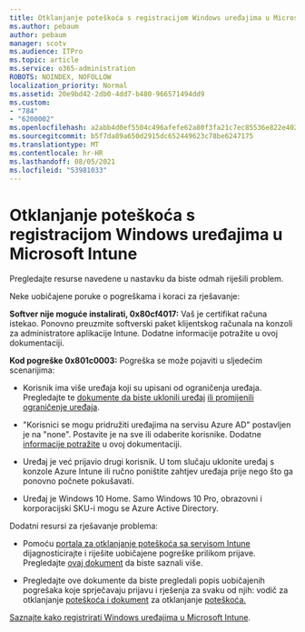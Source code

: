 ```yaml
---
title: Otklanjanje poteškoća s registracijom Windows uređajima u Microsoft Intune
ms.author: pebaum
author: pebaum
manager: scotv
ms.audience: ITPro
ms.topic: article
ms.service: o365-administration
ROBOTS: NOINDEX, NOFOLLOW
localization_priority: Normal
ms.assetid: 20e9bd42-2db0-4dd7-b480-966571494dd9
ms.custom:
- "784"
- "6200002"
ms.openlocfilehash: a2abb4d0ef5504c496afefe62a80f3fa21c7ec85536e822e402be33b3617b59e
ms.sourcegitcommit: b5f7da89a650d2915dc652449623c78be6247175
ms.translationtype: MT
ms.contentlocale: hr-HR
ms.lasthandoff: 08/05/2021
ms.locfileid: "53981033"
---
```

# <a name="troubleshoot-issues-with-enrolling-windows-devices-in-microsoft-intune"></a>Otklanjanje poteškoća s registracijom Windows uređajima u Microsoft Intune

Pregledajte resurse navedene u nastavku da biste odmah riješili problem.
  
Neke uobičajene poruke o pogreškama i koraci za rješavanje:
  
 **Softver nije moguće instalirati, 0x80cf4017:** Vaš je certifikat računa istekao. Ponovno preuzmite softverski paket klijentskog računala na konzoli za administratore aplikacije Intune. Dodatne informacije potražite u ovoj dokumentaciji.
  
 **Kod pogreške 0x801c0003:** Pogreška se može pojaviti u sljedećim scenarijima:
  
-  Korisnik ima više uređaja koji su upisani od ograničenja uređaja. Pregledajte te [dokumente da biste uklonili uređaj](https://docs.microsoft.com/intune/devices-wipe) [ili promijenili ograničenje uređaja](https://docs.microsoft.com/intune/enrollment-restrictions-set#set-device-limit-restrictions).

-  "Korisnici se mogu pridružiti uređajima na servisu Azure AD" postavljen je na "none". Postavite je na sve ili odaberite korisnike. Dodatne [informacije potražite](https://docs.microsoft.com/azure/active-directory/device-management-azure-portal#configure-device-settings) u ovoj dokumentaciji.

-  Uređaj je već prijavio drugi korisnik. U tom slučaju uklonite uređaj s konzole Azure Intune ili ručno poništite zahtjev uređaja prije nego što ga ponovno počnete pokušavati.

-  Uređaj je Windows 10 Home. Samo Windows 10 Pro, obrazovni i korporacijski SKU-i mogu se Azure Active Directory.

Dodatni resursi za rješavanje problema:
  
-  Pomoću [portala za otklanjanje poteškoća sa servisom Intune](https://devicemanagement.microsoft.com/#blade/Microsoft_Intune_DeviceSettings/TroubleshootBlade) dijagnosticirajte i riješite uobičajene pogreške prilikom prijave. Pregledajte [ovaj dokument](https://docs.microsoft.com/intune/help-desk-operators) da biste saznali više.

-  Pregledajte ove dokumente da biste pregledali popis uobičajenih pogrešaka koje sprječavaju prijavu i rješenja za svaku od njih: vodič za otklanjanje [poteškoća i dokument](https://support.microsoft.com/help/4089533/troubleshooting-windows-device-enrollment-problems-in-microsoft-intune) za otklanjanje [poteškoća.](https://docs.microsoft.com/troubleshoot/mem/intune/troubleshoot-device-enrollment-in-intune)

[Saznajte kako registrirati Windows uređajima u Microsoft Intune](https://docs.microsoft.com/intune/windows-enroll).
